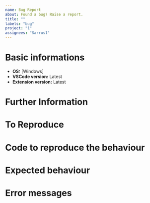 ```yaml
---
name: Bug Report
about: Found a bug? Raise a report.
title: ""
labels: "bug"
project: "1"
assignees: "Sarrus1"
---
```


# Basic informations

- **OS:** [Windows]
- **VSCode version:** Latest
- **Extension version:** Latest

# Further Information

<!-- A clear description of what the bug is and any ideas on how to resolve it. Plus any further context that might be relevant to the issue. -->

# To Reproduce

<!-- Steps to reproduce the behaviour:

1. Go to '...'
2. Click on '....'
3. Scroll down to '....'
4. See error -->

# Code to reproduce the behaviour

<!-- A link to a paste of the AMXXPawn code which causes the issue. -->

# Expected behaviour

<!-- What should the extension do instead of what is happening? -->

# Error messages

<!-- _For error messages, go to Help>Dev tools>Console_ -->
